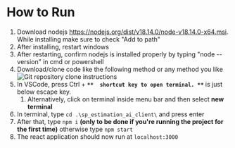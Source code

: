 # How to Run
1. Download nodejs https://nodejs.org/dist/v18.14.0/node-v18.14.0-x64.msi. While installing make sure to check "Add to path"
2. After installing, restart windows
3. After restarting, confirm nodejs is installed properly by typing "node --version" in cmd or powershell
4. Download/clone code like the following method or any method you like![Git repository clone instructions](https://i.imgur.com/myP2TuP.png)
5. In VSCode, press Ctrl + **`**  shortcut key to open terminal. **`** is just below escape key. 
   1. Alternatively, click on terminal inside menu bar and then select **new terminal**
6. In terminal, type `cd .\sp_estimation_ai_client\` and press enter
7. After that, type `npm i` **(only to be done if you're running the project for the first time)** otherwise type `npm start`
8. The react application should now run at `localhost:3000`